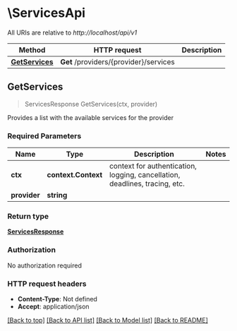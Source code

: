 # \ServicesApi

All URIs are relative to *http://localhost/api/v1*

Method | HTTP request | Description
------------- | ------------- | -------------
[**GetServices**](ServicesApi.md#GetServices) | **Get** /providers/{provider}/services | 



## GetServices

> ServicesResponse GetServices(ctx, provider)



Provides a list with the available services for the provider

### Required Parameters


Name | Type | Description  | Notes
------------- | ------------- | ------------- | -------------
**ctx** | **context.Context** | context for authentication, logging, cancellation, deadlines, tracing, etc.
**provider** | **string**|  | 

### Return type

[**ServicesResponse**](ServicesResponse.md)

### Authorization

No authorization required

### HTTP request headers

- **Content-Type**: Not defined
- **Accept**: application/json

[[Back to top]](#) [[Back to API list]](../README.md#documentation-for-api-endpoints)
[[Back to Model list]](../README.md#documentation-for-models)
[[Back to README]](../README.md)

